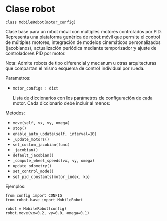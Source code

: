 # Clase robot

`class MobileRobot(motor_config)`

Clase base para un robot móvil con múltiples motores controlados por PID. Representa una plataforma genérica de robot móvil que permite el control de múltiples motores, integración de modelos cinemáticos personalizados (jacobianos), actualización periódica mediante temporizador y ajuste de controladores PID por motor.

Nota: Admite robots de tipo diferencial y mecanum u otras arquitecturas que
compartan el mismo esquema de control individual por rueda.

Parametros:

* `motor_configs : dict`

  Lista de diccionarios con los parámetros de configuración de cada motor.
  Cada diccionario debe incluir al menos:
  
Metodos:

* `move(self, vx, vy, omega)`
* `stop()`
* `enable_auto_update(self, interval=10)`
* `_update_motors()`
* `set_custom_jacobian(func)`
* `_jacobian()`
* `default_jacobian()`
* `_compute_wheel_speeds(vx, vy, omega)`
* `update_odometry()`
* `set_control_mode()`
* `set_pid_constants(motor_index, kp)`

Ejemplos:

    from config import CONFIG
    from robot.base import MobileRobot

    robot = MobileRobot(config)
    robot.move(vx=0.2, vy=0.0, omega=0.1)

